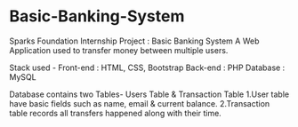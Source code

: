 # Basic-Banking-System
Sparks Foundation Internship Project : Basic Banking System
A Web Application used to transfer money between multiple users.

Stack used - 
Front-end : HTML, CSS, Bootstrap 
Back-end : PHP 
Database : MySQL

Database contains two Tables- Users Table & Transaction Table
  1.User table have basic fields such as name, email & current balance.
  2.Transaction table records all transfers happened along with their time.
